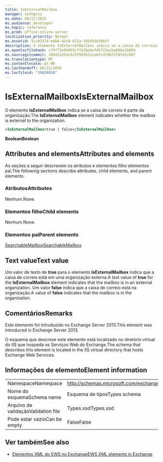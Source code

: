 ```yaml
---
title: IsExternalMailbox
manager: sethgros
ms.date: 09/17/2015
ms.audience: Developer
ms.topic: reference
ms.prod: office-online-server
localization_priority: Normal
ms.assetid: 5cc83174-e684-42c8-b72a-f82d3de3bb2f
description: O elemento IsExternalMailbox indica se a caixa de correio é parte da organização.
ms.openlocfilehash: cf9f71e9b955cffd1bebefd5f23acba66ba1b894
ms.sourcegitcommit: 34041125dc8c5f993b21cebfc4f8b72f0fd2cb6f
ms.translationtype: MT
ms.contentlocale: pt-BR
ms.lasthandoff: 06/21/2018
ms.locfileid: "19824010"
---
```

# <a name="isexternalmailbox"></a><span data-ttu-id="d464a-103">IsExternalMailbox</span><span class="sxs-lookup"><span data-stu-id="d464a-103">IsExternalMailbox</span></span>

<span data-ttu-id="d464a-104">O elemento **IsExternalMailbox** indica se a caixa de correio é parte da organização.</span><span class="sxs-lookup"><span data-stu-id="d464a-104">The **IsExternalMailbox** element indicates whether the mailbox is external to the organization.</span></span> 
  
```XML
<IsExternalMailbox>true | false</IsExternalMailbox>
```

 <span data-ttu-id="d464a-105">**Boolean**</span><span class="sxs-lookup"><span data-stu-id="d464a-105">**Boolean**</span></span>
## <a name="attributes-and-elements"></a><span data-ttu-id="d464a-106">Attributes and elements</span><span class="sxs-lookup"><span data-stu-id="d464a-106">Attributes and elements</span></span>

<span data-ttu-id="d464a-107">As seções a seguir descrevem os atributos e elementos filho elementos pai.</span><span class="sxs-lookup"><span data-stu-id="d464a-107">The following sections describe attributes, child elements, and parent elements.</span></span>
  
### <a name="attributes"></a><span data-ttu-id="d464a-108">Atributos</span><span class="sxs-lookup"><span data-stu-id="d464a-108">Attributes</span></span>

<span data-ttu-id="d464a-109">Nenhum.</span><span class="sxs-lookup"><span data-stu-id="d464a-109">None.</span></span>
  
### <a name="child-elements"></a><span data-ttu-id="d464a-110">Elementos filho</span><span class="sxs-lookup"><span data-stu-id="d464a-110">Child elements</span></span>

<span data-ttu-id="d464a-111">Nenhum.</span><span class="sxs-lookup"><span data-stu-id="d464a-111">None.</span></span>
  
### <a name="parent-elements"></a><span data-ttu-id="d464a-112">Elementos pai</span><span class="sxs-lookup"><span data-stu-id="d464a-112">Parent elements</span></span>

[<span data-ttu-id="d464a-113">SearchableMailbox</span><span class="sxs-lookup"><span data-stu-id="d464a-113">SearchableMailbox</span></span>](searchablemailbox.md)
  
## <a name="text-value"></a><span data-ttu-id="d464a-114">Text value</span><span class="sxs-lookup"><span data-stu-id="d464a-114">Text value</span></span>

<span data-ttu-id="d464a-115">Um valor de texto de **true** para o elemento **IsExternalMailbox** indica que a caixa de correio está em uma organização externa.</span><span class="sxs-lookup"><span data-stu-id="d464a-115">A text value of **true** for the **IsExternalMailbox** element indicates that the mailbox is in an external organization.</span></span> <span data-ttu-id="d464a-116">Um valor **false** indica que a caixa de correio está na organização.</span><span class="sxs-lookup"><span data-stu-id="d464a-116">A value of **false** indicates that the mailbox is in the organization.</span></span> 
  
## <a name="remarks"></a><span data-ttu-id="d464a-117">Comentários</span><span class="sxs-lookup"><span data-stu-id="d464a-117">Remarks</span></span>

<span data-ttu-id="d464a-118">Este elemento foi introduzido no Exchange Server 2013.</span><span class="sxs-lookup"><span data-stu-id="d464a-118">This element was introduced in Exchange Server 2013.</span></span>
  
<span data-ttu-id="d464a-119">O esquema que descreve este elemento está localizado no diretório virtual do IIS que hospeda os Serviços Web do Exchange.</span><span class="sxs-lookup"><span data-stu-id="d464a-119">The schema that describes this element is located in the IIS virtual directory that hosts Exchange Web Services.</span></span>
  
## <a name="element-information"></a><span data-ttu-id="d464a-120">Informações de elemento</span><span class="sxs-lookup"><span data-stu-id="d464a-120">Element information</span></span>

|||
|:-----|:-----|
|<span data-ttu-id="d464a-121">Namespace</span><span class="sxs-lookup"><span data-stu-id="d464a-121">Namespace</span></span>  <br/> |http://schemas.microsoft.com/exchange/services/2006/types  <br/> |
|<span data-ttu-id="d464a-122">Nome do esquema</span><span class="sxs-lookup"><span data-stu-id="d464a-122">Schema name</span></span>  <br/> |<span data-ttu-id="d464a-123">Esquema de tipos</span><span class="sxs-lookup"><span data-stu-id="d464a-123">Types schema</span></span>  <br/> |
|<span data-ttu-id="d464a-124">Arquivo de validação</span><span class="sxs-lookup"><span data-stu-id="d464a-124">Validation file</span></span>  <br/> |<span data-ttu-id="d464a-125">Types.xsd</span><span class="sxs-lookup"><span data-stu-id="d464a-125">Types.xsd</span></span>  <br/> |
|<span data-ttu-id="d464a-126">Pode estar vazio</span><span class="sxs-lookup"><span data-stu-id="d464a-126">Can be empty</span></span>  <br/> |<span data-ttu-id="d464a-127">False</span><span class="sxs-lookup"><span data-stu-id="d464a-127">False</span></span>  <br/> |
   
## <a name="see-also"></a><span data-ttu-id="d464a-128">Ver também</span><span class="sxs-lookup"><span data-stu-id="d464a-128">See also</span></span>



- [<span data-ttu-id="d464a-129">Elementos XML do EWS no Exchange</span><span class="sxs-lookup"><span data-stu-id="d464a-129">EWS XML elements in Exchange</span></span>](ews-xml-elements-in-exchange.md)

